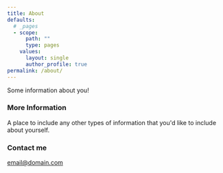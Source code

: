 ```yaml
---
title: About
defaults:
  # _pages
  - scope:
      path: ""
      type: pages
    values:
      layout: single
      author_profile: true
permalink: /about/
---
```


Some information about you!

### More Information

A place to include any other types of information that you'd like to include about yourself.

### Contact me

[email@domain.com](mailto:email@domain.com)
